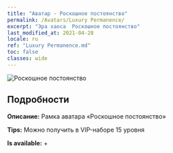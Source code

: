 ```yaml
---
title: "Аватар - Роскошное постоянство"
permalink: /Avatars/Luxury Permanence/
excerpt: "Эра хаоса  Роскошное постоянство"
last_modified_at: 2021-04-28
locale: ru
ref: "Luxury Permanence.md"
toc: false
classes: wide
---
```

 ![Роскошное постоянство](/images/a/avatarFrame_80.png)

## Подробности

 **Описание:** Рамка аватара «Роскошное постоянство» 

 **Tips:** Можно получить в VIP-наборе 15 уровня 

 **Is available:**  + 

